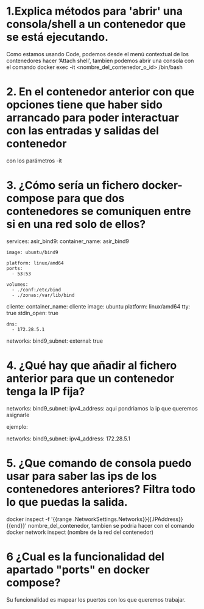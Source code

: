 # 1.Explica métodos para 'abrir' una consola/shell a un contenedor que se está ejecutando.
Como estamos usando Code, podemos desde el menú contextual de los contenedores hacer ‘Attach shell’, tambien podemos abrir una consola con el comando docker exec -it <nombre_del_contenedor_o_id> /bin/bash

# 2. En el contenedor anterior con que opciones tiene que haber sido arrancado para poder interactuar con las entradas y salidas del contenedor
con los parámetros -it 

# 3. ¿Cómo sería un fichero docker-compose para que dos contenedores se comuniquen entre si en una red solo de ellos?

services:
  asir_bind9:
    container_name: asir_bind9
   
    image: ubuntu/bind9
   
    platform: linux/amd64
    ports:
      - 53:53
    
    volumes:
      - ./conf:/etc/bind
      - ./zonas:/var/lib/bind
  cliente:
    container_name: cliente
    image: ubuntu
    platform: linux/amd64
    tty: true
    stdin_open: true
    
    dns:
      - 172.28.5.1
   
    
networks:
  bind9_subnet:
    external: true

# 4. ¿Qué hay que añadir al fichero anterior para que un contenedor tenga la IP fija?

networks:
      bind9_subnet:
        ipv4_address: aqui pondriamos la ip que queremos asignarle

ejemplo:

networks:
      bind9_subnet:
        ipv4_address: 172.28.5.1

# 5. ¿Que comando de consola puedo usar para saber las ips de los contenedores anteriores? Filtra todo lo que puedas la salida.

docker inspect -f '{{range .NetworkSettings.Networks}}{{.IPAddress}}{{end}}' nombre_del_contenedor, tambien se podria hacer con el comando docker network inspect (nombre de la red del contenedor)

# 6 ¿Cual es la funcionalidad del apartado "ports" en docker compose?

Su funcionalidad es mapear los puertos con los que queremos trabajar.

